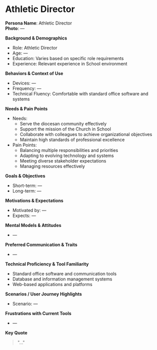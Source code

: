 
# Athletic Director

**Persona Name**: Athletic Director  
**Photo**: —  

**Background & Demographics**  
- Role: Athletic Director  
- Age: —  
- Education: Varies based on specific role requirements  
- Experience: Relevant experience in School environment  

**Behaviors & Context of Use**  
- Devices: —  
- Frequency: —  
- Technical Fluency: Comfortable with standard office software and systems  

**Needs & Pain Points**  
- Needs:  
  - Serve the diocesan community effectively  
  - Support the mission of the Church in School  
  - Collaborate with colleagues to achieve organizational objectives  
  - Maintain high standards of professional excellence  
- Pain Points:  
  - Balancing multiple responsibilities and priorities  
  - Adapting to evolving technology and systems  
  - Meeting diverse stakeholder expectations  
  - Managing resources effectively  

**Goals & Objectives**  
- Short-term: —  
- Long-term: —  

**Motivations & Expectations**  
- Motivated by: —  
- Expects: —  

**Mental Models & Attitudes**  
- —  

**Preferred Communication & Traits**  
- —  

**Technical Proficiency & Tool Familiarity**  
- Standard office software and communication tools  
- Database and information management systems  
- Web-based applications and platforms  

**Scenarios / User Journey Highlights**  
- Scenario: —  

**Frustrations with Current Tools**  
- —  

**Key Quote**  
> "…"  